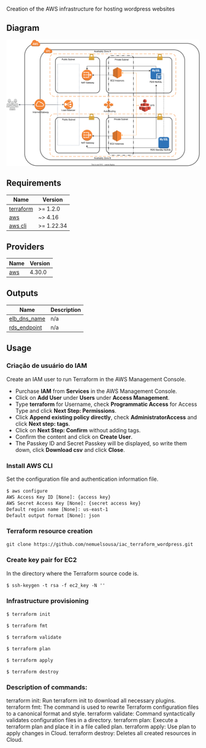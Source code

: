 Creation of the AWS infrastructure for hosting wordpress websites

## Diagram
![image](./diagram.svg)

## Requirements

| Name | Version |
|------|---------|
| <a name="requirement_terraform"></a> [terraform](#requirement\_terraform) | >= 1.2.0 |
| <a name="requirement_aws"></a> [aws](#requirement\_aws) | ~> 4.16 |
| <a name="requirement_aws_cli"></a> [aws cli](#requirement\_aws_cli) | >= 1.22.34 |

## Providers

| Name | Version |
|------|---------|
| <a name="provider_aws"></a> [aws](#provider\_aws) | 4.30.0 |

## Outputs

| Name | Description |
|------|-------------|
| <a name="output_elb_dns_name"></a> [elb\_dns\_name](#output\_elb\_dns\_name) | n/a |
| <a name="output_rds_endpoint"></a> [rds\_endpoint](#output\_rds\_endpoint) | n/a |

## Usage

### Criação de usuário do IAM

Create an IAM user to run Terraform in the AWS Management Console.
- Purchase **IAM** from **Services** in the AWS Management Console.
- Click on **Add User** under **Users** under **Access Management**.
- Type **terraform** for Username, check **Programmatic Access** for Access Type and click **Next Step: Permissions**.
- Click **Append existing policy directly**, check **AdministratorAccess** and click **Next step: tags**.
- Click on **Next Step: Confirm** without adding tags.
- Confirm the content and click on **Create User**.
- The Passkey ID and Secret Passkey will be displayed, so write them down, click **Download csv** and click **Close**.

### Install AWS CLI

Set the configuration file and authentication information file.

```
$ aws configure
AWS Access Key ID [None]: {access key}
AWS Secret Access Key [None]: {secret access key}
Default region name [None]: us-east-1
Default output format [None]: json
```
### Terraform resource creation

```
git clone https://github.com/nemuelsousa/iac_terraform_wordpress.git
```

### Create key pair for EC2

In the directory where the Terraform source code is.

```
$ ssh-keygen -t rsa -f ec2_key -N ''
```

### Infrastructure provisioning

```
$ terraform init
```
```
$ terraform fmt
```
```
$ terraform validate
```
```
$ terraform plan
```
```
$ terraform apply
```
```
$ terraform destroy
```
### Description of commands:

terraform init: Run terraform init to download all necessary plugins.
terraform fmt: The command is used to rewrite Terraform configuration files to a canonical format and style.
terraform validate: Command syntactically validates configuration files in a directory.
terraform plan: Execute a terraform plan and place it in a file called plan.
terraform apply: Use plan to apply changes in Cloud.
terraform destroy: Deletes all created resources in Cloud.